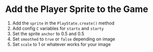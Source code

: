 # Add the Player Sprite to the Game

1. Add the `sprite` in the `PlayState.create()` method 
1. Add config `C` variables for `startx` and `starty`
1. Set the sprite `anchor` to 0.5 and 0.5
1. Set `smoothed` to `true` or `false` depending on image
1. Set `scale` to 1 or whatever works for your image
